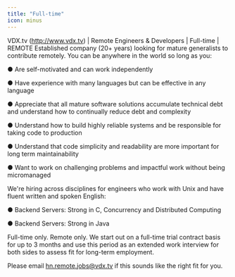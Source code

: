 ```yaml
---
title: "Full-time"
icon: minus
---
```

VDX.tv (<a href="http:&#x2F;&#x2F;www.vdx.tv" rel="nofollow">http:&#x2F;&#x2F;www.vdx.tv</a>) | Remote Engineers &amp; Developers | Full-time | REMOTE Established company (20+ years) looking for mature generalists to contribute remotely. You can be anywhere in the world so long as you:

● Are self-motivated and can work independently

● Have experience with many languages but can be effective in any language

● Appreciate that all mature software solutions accumulate technical debt and understand how to continually reduce debt and complexity

● Understand how to build highly reliable systems and be responsible for taking code to production

● Understand that code simplicity and readability are more important for long term maintainability

● Want to work on challenging problems and impactful work without being micromanaged

We&#x27;re hiring across disciplines for engineers who work with Unix and have fluent written and spoken English:

● Backend Servers: Strong in C, Concurrency and Distributed Computing

● Backend Servers: Strong in Java

Full-time only. Remote only. We start out on a full-time trial contract basis for up to 3 months and use this period as an extended work interview for both sides to assess fit for long-term employment.

Please email hn.remote.jobs@vdx.tv if this sounds like the right fit for you.
